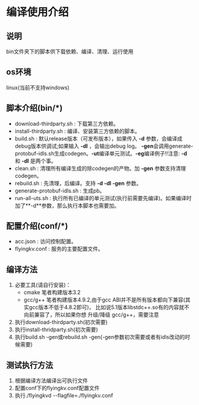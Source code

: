 # 编译使用介绍

## 说明
  bin文件夹下的脚本供下载依赖、编译、清理、运行使用

## os环境
  linux(当前不支持windows)

## 脚本介绍(bin/*)
  - download-thirdparty.sh              : 下载第三方依赖。
  - install-thirdparty.sh               : 编译、安装第三方依赖的脚本。
  - build.sh                            : 默认release版本（可发布版本），如果传入 **-d** 参数，会编译成debug版本供调试;如果输入 **-dl** ，会输出debug log。
                                          **-gen**会调用generate-protobuf-idls.sh生成codegen。**-ut**编译单元测试。**-eg**编译例子!!注意: **-d** 和 **-dl** 是两个事。
  - clean.sh                            : 清理所有编译生成的除codegen的产物。加 **-gen** 参数支持清理codegen。
  - rebuild.sh                          : 先清理，后编译。支持 **-d -dl -gen** 参数。
  - generate-protobuf-idls.sh           : 生成pb。
  - run-all-uts.sh                      : 执行所有已编译的单元测试(执行前需要先编译)。如果编译时加了**-d**参数，那么执行本脚本也需要加。

## 配置介绍(conf/*)
  - acc.json : 访问控制配置。
  - flyingkv.conf : 服务的主要配置文件。

## 编译方法
  1. 必要工具(请自行安装)：
     - cmake   笔者构建版本3.2
     - gcc/g++ 笔者构建版本4.9.2,由于gcc ABI并不是所有版本都向下兼容(其实gcc版本不低于4.8.2即可)，
       比如说5.1版本libstdc++.so有的内容就不向前兼容了，所以如果你想 升级/降级 gcc/g++，需要注意
  2. 执行download-thirdparty.sh(初次需要)
  3. 执行install-thridparty.sh(初次需要)
  4. 执行build.sh -gen或rebuild.sh -gen(-gen参数初次需要或者有idls改动的时候需要)

## 测试执行方法
  1. 根据编译方法编译出可执行文件
  2. 配置conf下的flyingkv.conf配置文件
  3. 执行./flyingkvd --flagfile=./flyingkv.conf

